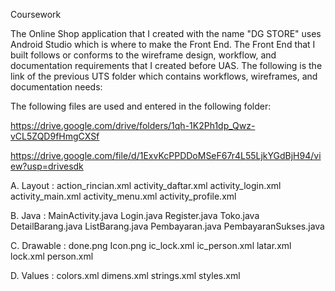 Coursework

The Online Shop application that I created with the name "DG STORE" uses Android Studio which is where to make the Front End. The Front End that I built follows or conforms to the wireframe design, workflow, and documentation requirements that I created before UAS. The following is the link of the previous UTS folder which contains workflows, wireframes, and documentation needs:

The following files are used and entered in the following folder:

https://drive.google.com/drive/folders/1qh-1K2Ph1dp_Qwz-vCL5ZQD9fHmgCXSf

https://drive.google.com/file/d/1ExvKcPPDDoMSeF67r4L55LjkYGdBjH94/view?usp=drivesdk

A. Layout :
  action_rincian.xml
  activity_daftar.xml
  activity_login.xml
  activity_main.xml
  activity_menu.xml
  activity_profile.xml
  
B. Java :
  MainActivity.java
  Login.java
  Register.java
  Toko.java
  DetailBarang.java
  ListBarang.java
  Pembayaran.java
  PembayaranSukses.java
  
C. Drawable :
  done.png
  Icon.png
  ic_lock.xml
  ic_person.xml
  latar.xml
  lock.xml
  person.xml
  
D. Values :
  colors.xml
  dimens.xml
  strings.xml
  styles.xml
